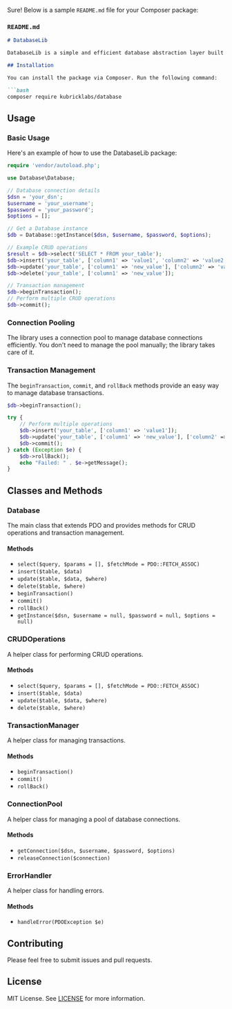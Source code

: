 Sure! Below is a sample `README.md` file for your Composer package:

### `README.md`

```markdown
# DatabaseLib

DatabaseLib is a simple and efficient database abstraction layer built on top of PDO. It provides easy-to-use methods for common database operations like CRUD operations, transaction management, and connection pooling.

## Installation

You can install the package via Composer. Run the following command:

```bash
composer require kubricklabs/database
```

## Usage

### Basic Usage

Here's an example of how to use the DatabaseLib package:

```php
require 'vendor/autoload.php';

use Database\Database;

// Database connection details
$dsn = 'your_dsn';
$username = 'your_username';
$password = 'your_password';
$options = [];

// Get a Database instance
$db = Database::getInstance($dsn, $username, $password, $options);

// Example CRUD operations
$result = $db->select('SELECT * FROM your_table');
$db->insert('your_table', ['column1' => 'value1', 'column2' => 'value2']);
$db->update('your_table', ['column1' => 'new_value'], ['column2' => 'value2']);
$db->delete('your_table', ['column1' => 'new_value']);

// Transaction management
$db->beginTransaction();
// Perform multiple CRUD operations
$db->commit();
```

### Connection Pooling

The library uses a connection pool to manage database connections efficiently. You don't need to manage the pool manually; the library takes care of it.

### Transaction Management

The `beginTransaction`, `commit`, and `rollBack` methods provide an easy way to manage database transactions.

```php
$db->beginTransaction();

try {
    // Perform multiple operations
    $db->insert('your_table', ['column1' => 'value1']);
    $db->update('your_table', ['column1' => 'new_value'], ['column2' => 'value2']);
    $db->commit();
} catch (Exception $e) {
    $db->rollBack();
    echo "Failed: " . $e->getMessage();
}
```

## Classes and Methods

### Database

The main class that extends PDO and provides methods for CRUD operations and transaction management.

#### Methods

- `select($query, $params = [], $fetchMode = PDO::FETCH_ASSOC)`
- `insert($table, $data)`
- `update($table, $data, $where)`
- `delete($table, $where)`
- `beginTransaction()`
- `commit()`
- `rollBack()`
- `getInstance($dsn, $username = null, $password = null, $options = null)`

### CRUDOperations

A helper class for performing CRUD operations.

#### Methods

- `select($query, $params = [], $fetchMode = PDO::FETCH_ASSOC)`
- `insert($table, $data)`
- `update($table, $data, $where)`
- `delete($table, $where)`

### TransactionManager

A helper class for managing transactions.

#### Methods

- `beginTransaction()`
- `commit()`
- `rollBack()`

### ConnectionPool

A helper class for managing a pool of database connections.

#### Methods

- `getConnection($dsn, $username, $password, $options)`
- `releaseConnection($connection)`

### ErrorHandler

A helper class for handling errors.

#### Methods

- `handleError(PDOException $e)`

## Contributing

Please feel free to submit issues and pull requests.

## License

MIT License. See [LICENSE](LICENSE) for more information.
```
